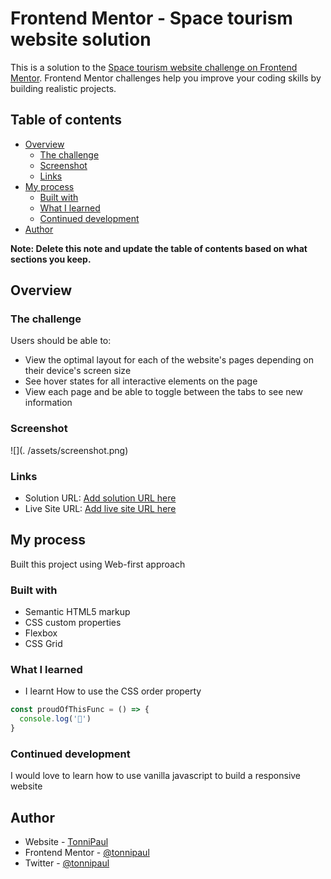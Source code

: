 # Frontend Mentor - Space tourism website solution

This is a solution to the [Space tourism website challenge on Frontend Mentor](https://www.frontendmentor.io/challenges/space-tourism-multipage-website-gRWj1URZ3). Frontend Mentor challenges help you improve your coding skills by building realistic projects. 

## Table of contents

- [Overview](#overview)
  - [The challenge](#the-challenge)
  - [Screenshot](#screenshot)
  - [Links](#links)
- [My process](#my-process)
  - [Built with](#built-with)
  - [What I learned](#what-i-learned)
  - [Continued development](#continued-development)
- [Author](#author)


**Note: Delete this note and update the table of contents based on what sections you keep.**

## Overview

### The challenge

Users should be able to:

- View the optimal layout for each of the website's pages depending on their device's screen size
- See hover states for all interactive elements on the page
- View each page and be able to toggle between the tabs to see new information

### Screenshot

![](. /assets/screenshot.png)

### Links

- Solution URL: [Add solution URL here](https://github.com/TonniPaul/space-tourism-website)
- Live Site URL: [Add live site URL here](#)

## My process

Built this project using Web-first approach

### Built with

- Semantic HTML5 markup
- CSS custom properties
- Flexbox
- CSS Grid

### What I learned

- I learnt How to use the CSS order property

```js
const proudOfThisFunc = () => {
  console.log('🎉')
}
```


### Continued development

I would love to learn how to use vanilla javascript to build a responsive website

## Author

- Website - [TonniPaul](https://tonnipaul.com)
- Frontend Mentor - [@tonnipaul](https://www.frontendmentor.io/profile/tonnipaul)
- Twitter - [@tonnipaul](https://www.twitter.com/tonnipaul)

